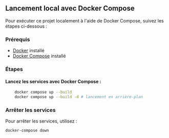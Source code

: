 ## Lancement local avec Docker Compose

Pour exécuter ce projet localement à l'aide de Docker Compose, suivez les étapes ci-dessous :

### Prérequis

- [Docker](https://docs.docker.com/get-docker/) installé
- [Docker Compose](https://docs.docker.com/compose/install/) installé

### Étapes

#### Lancez les services avec Docker Compose :
```bash
    docker compose up --build
    docker compose up --build -d # lancement en arrière-plan
```

### Arrêter les services

Pour arrêter les services, utilisez :
```bash
docker-compose down
```

